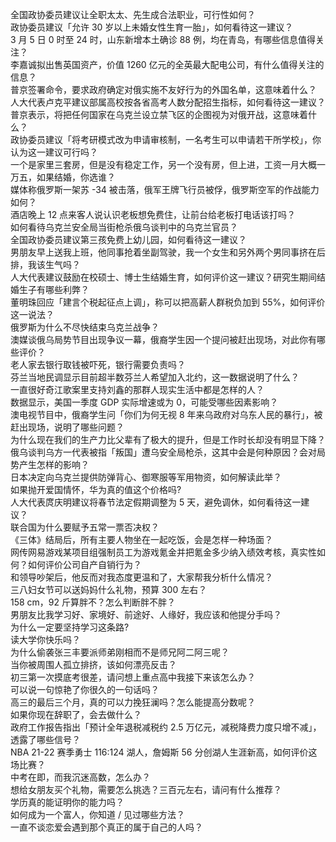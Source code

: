 全国政协委员建议让全职太太、先生成合法职业，可行性如何？  
政协委员建议「允许 30 岁以上未婚女性生育一胎」，如何看待这一建议？  
3 月 5 日 0 时至 24 时，山东新增本土确诊 88 例，均在青岛，有哪些信息值得关注？  
李嘉诚拟出售英国资产，价值 1260 亿元的全英最大配电公司，有什么值得关注的信息？  
普京签署命令，要求政府确定对俄实施不友好行为的外国名单，这意味着什么？  
人大代表卢克平建议部属高校按各省高考人数分配招生指标，如何看待这一建议？  
普京表示，将把任何国家在乌克兰设立禁飞区的企图视为对俄开战，这意味着什么？  
政协委员建议「将考研模式改为申请审核制，一名考生可以申请若干所学校」，你认为这一建议可行吗？  
一个是家里三套房，但是没有稳定工作，另一个没有房，但上进，工资一月大概一万五，如果结婚，你选谁？  
媒体称俄罗斯一架苏 -34 被击落，俄军王牌飞行员被俘，俄罗斯空军的作战能力如何？  
酒店晚上 12 点来客人说认识老板想免费住，让前台给老板打电话该打吗？  
如何看待乌克兰安全局当街枪杀俄乌谈判中的乌克兰官员？  
全国政协委员建议第三孩免费上幼儿园，如何看待这一建议？  
男朋友早上送我上班，他同事抢着坐副驾驶，我一个女生和另外两个男同事挤在后排，我该生气吗？  
人大代表建议鼓励在校硕士、博士生结婚生育，如何评价这一建议？研究生期间结婚生子有哪些利弊？  
董明珠回应「建言个税起征点上调」，称可以把高薪人群税负加到 55%，如何评价这一说法？  
俄罗斯为什么不尽快结束乌克兰战争？  
澳媒谈俄乌局势节目出现争议一幕，俄裔学生因一个提问被赶出现场，对此你有哪些评价？  
老人家去银行取钱被吓死，银行需要负责吗？  
芬兰当地民调显示目前超半数芬兰人希望加入北约，这一数据说明了什么？  
一直很好奇江歌案里支持刘鑫的那群人现实生活中都是怎样的人？  
数据显示，美国一季度 GDP 实际增速或为 0，可能受哪些因素影响？  
澳电视节目中，俄裔学生问「你们为何无视 8 年来乌政府对乌东人民的暴行」，被赶出现场，说明了哪些问题？  
为什么现在我们的生产力比父辈有了极大的提升，但是工作时长却没有明显下降？  
俄乌谈判乌方一代表被指「叛国」遭乌安全局枪杀，这其中会是何种原因？会对局势产生怎样的影响？  
日本决定向乌克兰提供防弹背心、御寒服等军用物资，如何解读此举？  
如果抛开爱国情怀，华为真的值这个价格吗?  
人大代表庹庆明建议将春节法定假期调整为 5 天，避免调休，如何看待这一建议？  
联合国为什么要赋予五常一票否决权？  
《三体》结局后，所有主要人物坐在一起吃饭，会是怎样一种场面？  
网传网易游戏某项目组强制员工为游戏氪金并把氪金多少纳入绩效考核，真实性如何？如何评价公司自产自销行为？  
和领导吵架后，他反而对我态度更温和了，大家帮我分析什么情况？  
三八妇女节可以送妈妈什么礼物，预算 300 左右？  
158 cm，92 斤算胖不？怎么判断胖不胖？  
男朋友比我学习好、家境好、前途好、人缘好，我应该和他提分手吗？  
为什么一定要坚持学习这条路?  
读大学你快乐吗？  
为什么偷袭张三丰要派师弟刚相而不是师兄阿二阿三呢？  
当你被周围人孤立排挤，该如何漂亮反击？  
初三第一次摸底考很差，请问想上重点高中我接下来该怎么办？  
可以说一句惊艳了你很久的一句话吗？  
高三的最后三个月，真的可以力挽狂澜吗？怎么能提高分数呢？  
如果你现在辞职了，会去做什么？  
政府工作报告指出「预计全年退税减税约 2.5 万亿元，减税降费力度只增不减」，透露了哪些信号？  
NBA 21-22 赛季勇士 116:124 湖人，詹姆斯 56 分创湖人生涯新高，如何评价这场比赛？  
中考在即，而我沉迷高数，怎么办？  
想给女朋友买个礼物，需要怎么挑选？三百元左右，请问有什么推荐？  
学历真的能证明你的能力吗？  
如何成为一个富人，你知道 / 见过哪些方法？  
一直不谈恋爱会遇到那个真正的属于自己的人吗？  
